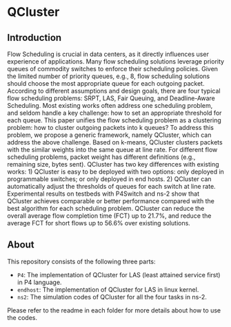 # QCluster


## Introduction

Flow Scheduling is crucial in data centers, as it directly influences user experience of applications. Many flow scheduling solutions leverage priority queues of commodity switches to enforce their scheduling policies. Given the limited number of priority queues, e.g., 8, flow scheduling solutions should choose the most appropriate queue for each outgoing packet. According to different assumptions and design goals, there are four typical flow scheduling problems: SRPT, LAS, Fair Queuing, and Deadline-Aware Scheduling. Most existing works often address one scheduling problem, and seldom handle a key challenge: how to set an appropriate threshold for each queue. This paper unifies the flow scheduling problem as a clustering problem: how to cluster outgoing packets into k queues? To address this problem, we propose a generic framework, namely QCluster, which can address the above challenge. Based on k-means, QCluster clusters packets with the similar weights into the same queue at line rate. For different flow scheduling problems, packet weight has different definitions (e.g., remaining size, bytes sent). QCluster has two key differences with existing works: 1) QCluster is easy to be deployed with two options: only deployed in programmable switches; or only deployed in end hosts. 2) QCluster can automatically adjust the thresholds of queues for each switch at line rate. Experimental results on testbeds with P4Switch and ns-2 show that QCluster achieves comparable or better performance compared with the best algorithm for each scheduling problem. QCluster can reduce the overall average flow completion time (FCT) up to 21.7%, and reduce the average FCT for short flows up to 56.6% over existing solutions.

## About

This repository consists of the following three parts:
- `P4`: The implementation of QCluster for LAS (least attained service first) in P4 language.
- `endhost`: The implementation of QCluster for LAS in linux kernel.
- `ns2`: The simulation codes of QCluster for all the four tasks in ns-2.

Please refer to the readme in each folder for more details about how to use the codes.
